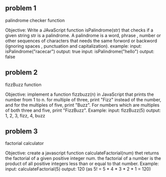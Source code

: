 ## problem 1
palindrome checker function

Objective: Write a JAvaScript function isPalindrome(str) that checks if a given string str 
is a palindrome. A palindrome is a word, phrase , number or other sequences of characters that  needs the same forword or backword (ignoring spaces , punctuation and capitalization).
example:
input: isPalindrome("racecar")
output: true
input: isPalindrome("hello")
output: false

## problem 2
fizzBuzz function

Objective: implement a function fizzbuzz(n) in JavaScript that prints the number from 1 to n. for multiple of three, print "Fizz" instead of the number, and for the multiples of five, print "Buzz". For numbers which are multiples of both three and five, print "FizzBuzz".
Example: 
input: fizzBuzz(5)
output: 1, 2, 3, fizz, 4, buzz

## problem 3
factorial calculator

Objective: create a javascript function calculateFactorial(num) thet returns the factorial of a given positive integer num. the factorial of a number is the product of all positive integers less than or equal to that number.
Example: 
input: calculateFactorial(5)
output: 120 (as 5! = 5 * 4 * 3 * 2 * 1 = 120)
